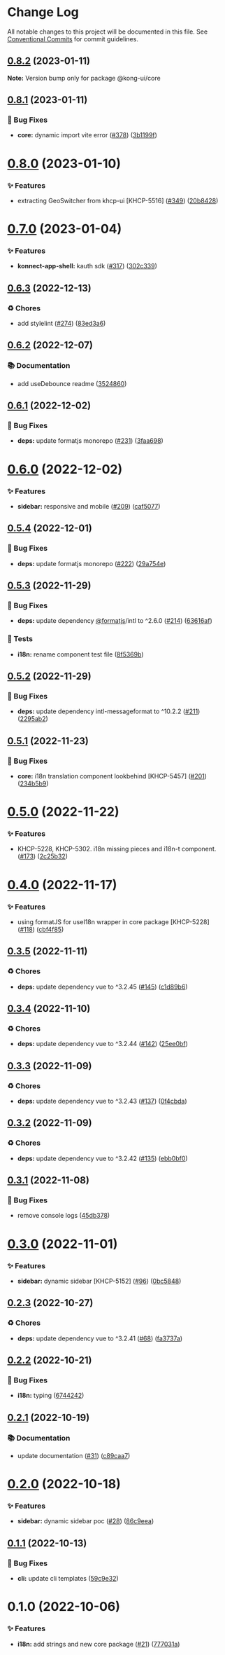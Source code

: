 # Change Log

All notable changes to this project will be documented in this file.
See [Conventional Commits](https://conventionalcommits.org) for commit guidelines.

## [0.8.2](https://github.com/Kong/kong-ui-shared-components/compare/@kong-ui/core@0.8.1...@kong-ui/core@0.8.2) (2023-01-11)

**Note:** Version bump only for package @kong-ui/core





## [0.8.1](https://github.com/Kong/kong-ui-shared-components/compare/@kong-ui/core@0.8.0...@kong-ui/core@0.8.1) (2023-01-11)


### 🐛 Bug Fixes

* **core:** dynamic import vite error ([#378](https://github.com/Kong/kong-ui-shared-components/issues/378)) ([3b1199f](https://github.com/Kong/kong-ui-shared-components/commit/3b1199f75bfba77fb8800de79e5482ed8445c150))





# [0.8.0](https://github.com/Kong/kong-ui-shared-components/compare/@kong-ui/core@0.7.0...@kong-ui/core@0.8.0) (2023-01-10)


### ✨ Features

* extracting GeoSwitcher from khcp-ui [KHCP-5516] ([#349](https://github.com/Kong/kong-ui-shared-components/issues/349)) ([20b8428](https://github.com/Kong/kong-ui-shared-components/commit/20b84286fd889ef66499a5c51c13f4102d870f33))





# [0.7.0](https://github.com/Kong/kong-ui-shared-components/compare/@kong-ui/core@0.6.3...@kong-ui/core@0.7.0) (2023-01-04)


### ✨ Features

* **konnect-app-shell:** kauth sdk ([#317](https://github.com/Kong/kong-ui-shared-components/issues/317)) ([302c339](https://github.com/Kong/kong-ui-shared-components/commit/302c33972c67e00605e56c76650726348f357fc4))





## [0.6.3](https://github.com/Kong/kong-ui-shared-components/compare/@kong-ui/core@0.6.2...@kong-ui/core@0.6.3) (2022-12-13)


### ♻️ Chores

* add stylelint ([#274](https://github.com/Kong/kong-ui-shared-components/issues/274)) ([83ed3a6](https://github.com/Kong/kong-ui-shared-components/commit/83ed3a6bedecd0b14f26c9ef219fa56c246e9228))





## [0.6.2](https://github.com/Kong/kong-ui-shared-components/compare/@kong-ui/core@0.6.1...@kong-ui/core@0.6.2) (2022-12-07)


### 📚 Documentation

* add useDebounce readme ([3524860](https://github.com/Kong/kong-ui-shared-components/commit/3524860168ebd45f188ea97a06f308526991d569))





## [0.6.1](https://github.com/Kong/kong-ui-shared-components/compare/@kong-ui/core@0.6.0...@kong-ui/core@0.6.1) (2022-12-02)


### 🐛 Bug Fixes

* **deps:** update formatjs monorepo ([#231](https://github.com/Kong/kong-ui-shared-components/issues/231)) ([3faa698](https://github.com/Kong/kong-ui-shared-components/commit/3faa69837d1cb89c8080c38dfcb8964c830b076d))





# [0.6.0](https://github.com/Kong/kong-ui-shared-components/compare/@kong-ui/core@0.5.4...@kong-ui/core@0.6.0) (2022-12-02)


### ✨ Features

* **sidebar:** responsive and mobile ([#209](https://github.com/Kong/kong-ui-shared-components/issues/209)) ([caf5077](https://github.com/Kong/kong-ui-shared-components/commit/caf5077bf5c217505904f6959be01653e3a8e53e))





## [0.5.4](https://github.com/Kong/kong-ui-shared-components/compare/@kong-ui/core@0.5.3...@kong-ui/core@0.5.4) (2022-12-01)


### 🐛 Bug Fixes

* **deps:** update formatjs monorepo ([#222](https://github.com/Kong/kong-ui-shared-components/issues/222)) ([29a754e](https://github.com/Kong/kong-ui-shared-components/commit/29a754e63659617c6ea811d2b0e3ff04faf87c39))





## [0.5.3](https://github.com/Kong/kong-ui-shared-components/compare/@kong-ui/core@0.5.2...@kong-ui/core@0.5.3) (2022-11-29)


### 🐛 Bug Fixes

* **deps:** update dependency [@formatjs](https://github.com/formatjs)/intl to ^2.6.0 ([#214](https://github.com/Kong/kong-ui-shared-components/issues/214)) ([63616af](https://github.com/Kong/kong-ui-shared-components/commit/63616af48c2f808863b99d85befb81ceea09d34d))


### 🚨 Tests

* **i18n:** rename component test file ([8f5369b](https://github.com/Kong/kong-ui-shared-components/commit/8f5369bfd1c54d6fa25474a5f5c7cfe39d8f35c9))





## [0.5.2](https://github.com/Kong/kong-ui-shared-components/compare/@kong-ui/core@0.5.1...@kong-ui/core@0.5.2) (2022-11-29)


### 🐛 Bug Fixes

* **deps:** update dependency intl-messageformat to ^10.2.2 ([#211](https://github.com/Kong/kong-ui-shared-components/issues/211)) ([2295ab2](https://github.com/Kong/kong-ui-shared-components/commit/2295ab28217a227cb4f11a755468f2973aa5f24f))





## [0.5.1](https://github.com/Kong/kong-ui-shared-components/compare/@kong-ui/core@0.5.0...@kong-ui/core@0.5.1) (2022-11-23)


### 🐛 Bug Fixes

* **core:** i18n translation component lookbehind [KHCP-5457] ([#201](https://github.com/Kong/kong-ui-shared-components/issues/201)) ([234b5b9](https://github.com/Kong/kong-ui-shared-components/commit/234b5b9f1e72e0c18d327d05a892874024052a1d))





# [0.5.0](https://github.com/Kong/kong-ui-shared-components/compare/@kong-ui/core@0.4.0...@kong-ui/core@0.5.0) (2022-11-22)


### ✨ Features

* KHCP-5228, KHCP-5302. i18n missing pieces and i18n-t component. ([#173](https://github.com/Kong/kong-ui-shared-components/issues/173)) ([2c25b32](https://github.com/Kong/kong-ui-shared-components/commit/2c25b3268f7d34e4fde023c149034fc498a1e18a))





# [0.4.0](https://github.com/Kong/kong-ui-shared-components/compare/@kong-ui/core@0.3.5...@kong-ui/core@0.4.0) (2022-11-17)


### ✨ Features

* using formatJS for useI18n wrapper in core package [KHCP-5228] ([#118](https://github.com/Kong/kong-ui-shared-components/issues/118)) ([cbf4f85](https://github.com/Kong/kong-ui-shared-components/commit/cbf4f858c9fe9cc2152a88ff265f8b9642434b96))





## [0.3.5](https://github.com/Kong/kong-ui-shared-components/compare/@kong-ui/core@0.3.4...@kong-ui/core@0.3.5) (2022-11-11)


### ♻️ Chores

* **deps:** update dependency vue to ^3.2.45 ([#145](https://github.com/Kong/kong-ui-shared-components/issues/145)) ([c1d89b6](https://github.com/Kong/kong-ui-shared-components/commit/c1d89b6ad6388f803b0c2dd1ea577161a36c7f5a))





## [0.3.4](https://github.com/Kong/kong-ui-shared-components/compare/@kong-ui/core@0.3.3...@kong-ui/core@0.3.4) (2022-11-10)


### ♻️ Chores

* **deps:** update dependency vue to ^3.2.44 ([#142](https://github.com/Kong/kong-ui-shared-components/issues/142)) ([25ee0bf](https://github.com/Kong/kong-ui-shared-components/commit/25ee0bfbb7eda216402a55d705c0968cc18d4dde))





## [0.3.3](https://github.com/Kong/kong-ui-shared-components/compare/@kong-ui/core@0.3.2...@kong-ui/core@0.3.3) (2022-11-09)


### ♻️ Chores

* **deps:** update dependency vue to ^3.2.43 ([#137](https://github.com/Kong/kong-ui-shared-components/issues/137)) ([0f4cbda](https://github.com/Kong/kong-ui-shared-components/commit/0f4cbda54b8e1940e54ea8e6f827cf66e10d568c))





## [0.3.2](https://github.com/Kong/kong-ui-shared-components/compare/@kong-ui/core@0.3.1...@kong-ui/core@0.3.2) (2022-11-09)


### ♻️ Chores

* **deps:** update dependency vue to ^3.2.42 ([#135](https://github.com/Kong/kong-ui-shared-components/issues/135)) ([ebb0bf0](https://github.com/Kong/kong-ui-shared-components/commit/ebb0bf034a56622090e9e1a84c22465982f05e5b))





## [0.3.1](https://github.com/Kong/kong-ui-shared-components/compare/@kong-ui/core@0.3.0...@kong-ui/core@0.3.1) (2022-11-08)


### 🐛 Bug Fixes

* remove console logs ([45db378](https://github.com/Kong/kong-ui-shared-components/commit/45db3788f70298ea67efb40c949bae10b73e8a55))





# [0.3.0](https://github.com/Kong/kong-ui-shared-components/compare/@kong-ui/core@0.2.3...@kong-ui/core@0.3.0) (2022-11-01)


### ✨ Features

* **sidebar:** dynamic sidebar [KHCP-5152] ([#96](https://github.com/Kong/kong-ui-shared-components/issues/96)) ([0bc5848](https://github.com/Kong/kong-ui-shared-components/commit/0bc5848de494225091c651de04d850db0bb7c071))





## [0.2.3](https://github.com/Kong/kong-ui-shared-components/compare/@kong-ui/core@0.2.2...@kong-ui/core@0.2.3) (2022-10-27)


### ♻️ Chores

* **deps:** update dependency vue to ^3.2.41 ([#68](https://github.com/Kong/kong-ui-shared-components/issues/68)) ([fa3737a](https://github.com/Kong/kong-ui-shared-components/commit/fa3737a484742ea8bbf96f5df566b8a728c54647))





## [0.2.2](https://github.com/Kong/kong-ui-shared-components/compare/@kong-ui/core@0.2.1...@kong-ui/core@0.2.2) (2022-10-21)


### 🐛 Bug Fixes

* **i18n:** typing ([6744242](https://github.com/Kong/kong-ui-shared-components/commit/6744242af747c7044689e57466c7b3578a510656))





## [0.2.1](https://github.com/Kong/kong-ui-shared-components/compare/@kong-ui/core@0.2.0...@kong-ui/core@0.2.1) (2022-10-19)


### 📚 Documentation

* update documentation ([#31](https://github.com/Kong/kong-ui-shared-components/issues/31)) ([c89caa7](https://github.com/Kong/kong-ui-shared-components/commit/c89caa785cfdb702dfd9691a60823e34bcbea481))





# [0.2.0](https://github.com/Kong/kong-ui-shared-components/compare/@kong-ui/core@0.1.1...@kong-ui/core@0.2.0) (2022-10-18)


### ✨ Features

* **sidebar:** dynamic sidebar poc ([#28](https://github.com/Kong/kong-ui-shared-components/issues/28)) ([86c9eea](https://github.com/Kong/kong-ui-shared-components/commit/86c9eea52cf7820fb6a40fc00ed86d32ee32dbaf))





## [0.1.1](https://github.com/Kong/kong-ui-shared-components/compare/@kong-ui/core@0.1.0...@kong-ui/core@0.1.1) (2022-10-13)


### 🐛 Bug Fixes

* **cli:** update cli templates ([59c9e32](https://github.com/Kong/kong-ui-shared-components/commit/59c9e326a6804b14160aace72d0666b292aae811))





# 0.1.0 (2022-10-06)


### ✨ Features

* **i18n:** add strings and new core package ([#21](https://github.com/Kong/kong-ui-shared-components/issues/21)) ([777031a](https://github.com/Kong/kong-ui-shared-components/commit/777031ac73c82a0a023a55af9005f60c030f2f38))
